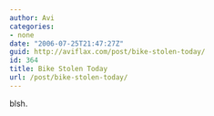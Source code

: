 ```yaml
---
author: Avi
categories:
- none
date: "2006-07-25T21:47:27Z"
guid: http://aviflax.com/post/bike-stolen-today/
id: 364
title: Bike Stolen Today
url: /post/bike-stolen-today/
---
```

blsh.